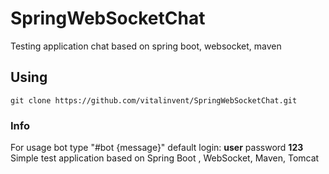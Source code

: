 # SpringWebSocketChat

Testing application chat based on spring boot, websocket, maven

## Using
 
    git clone https://github.com/vitalinvent/SpringWebSocketChat.git
    
### Info 

For usage bot type "#bot {message}" default login: **user** password **123**
Simple test application based on Spring Boot , WebSocket, Maven, Tomcat  